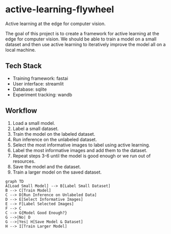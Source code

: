 # active-learning-flywheel
Active learning at the edge for computer vision.

The goal of this project is to create a framework for active learning at the edge for computer vision. We should be able to train a model on a small dataset and then use active learning to iteratively improve the model all on a local machine.

## Tech Stack

- Training framework: fastai
- User interface: streamlit
- Database: sqlite
- Experiment tracking: wandb

## Workflow

1. Load a small model.
2. Label a small dataset.
3. Train the model on the labeled dataset.
4. Run inference on the unlabeled dataset.
5. Select the most informative images to label using active learning.
6. Label the most informative images and add them to the dataset.
7. Repeat steps 3-6 until the model is good enough or we run out of resources.
8. Save the model and the dataset.
9. Train a larger model on the saved dataset.



```mermaid
graph TD
A[Load Small Model] --> B[Label Small Dataset]
B --> C[Train Model]
C --> D[Run Inference on Unlabeled Data]
D --> E[Select Informative Images]
E --> F[Label Selected Images]
F --> C
C --> G{Model Good Enough?}
G -->|No| D
G -->|Yes| H[Save Model & Dataset]
H --> I[Train Larger Model]
```
    